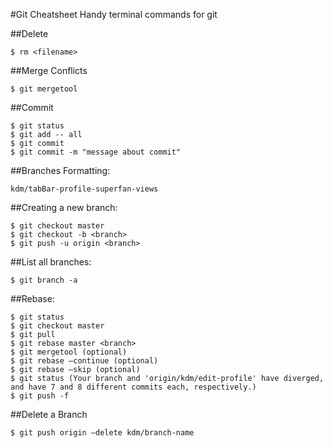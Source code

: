#Git Cheatsheet
Handy terminal commands for git


##Delete
```
$ rm <filename>
```

##Merge Conflicts
```
$ git mergetool
```

##Commit
```
$ git status
$ git add -- all
$ git commit
$ git commit -m "message about commit"
```

##Branches Formatting:
```
kdm/tabBar-profile-superfan-views
```

##Creating a new branch:
```
$ git checkout master
$ git checkout -b <branch>
$ git push -u origin <branch>
```

##List all branches:
```
$ git branch -a
```

##Rebase:
```
$ git status
$ git checkout master
$ git pull
$ git rebase master <branch>
$ git mergetool (optional)
$ git rebase —continue (optional)
$ git rebase —skip (optional)
$ git status (Your branch and 'origin/kdm/edit-profile' have diverged, and have 7 and 8 different commits each, respectively.)
$ git push -f
```

##Delete a Branch
```
$ git push origin —delete kdm/branch-name
```
